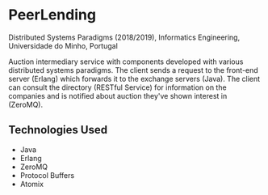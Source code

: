 # PeerLending

Distributed Systems Paradigms (2018/2019), Informatics Engineering, Universidade do Minho, Portugal

Auction intermediary service with components developed with various distributed systems paradigms. The client sends a request to the front-end server (Erlang) which forwards it to the exchange servers (Java). The client can consult the directory (RESTful Service) for information on the companies and is notified about auction they've shown interest in (ZeroMQ).

## Technologies Used
- Java
- Erlang
- ZeroMQ
- Protocol Buffers
- Atomix
